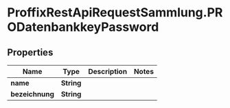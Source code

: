 # ProffixRestApiRequestSammlung.PRODatenbankkeyPassword

## Properties
Name | Type | Description | Notes
------------ | ------------- | ------------- | -------------
**name** | **String** |  | 
**bezeichnung** | **String** |  | 


